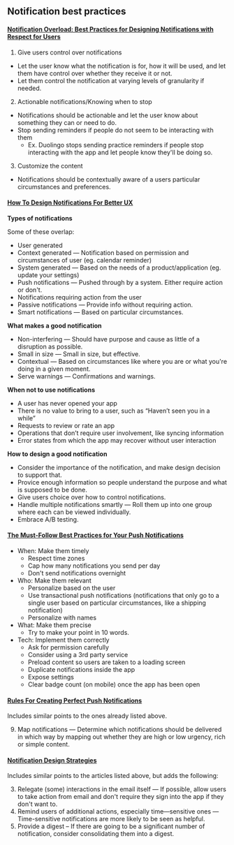 <h2>Notification best practices</h2>

[<h4>Notification Overload: Best Practices for Designing Notifications with Respect for Users</h4>](https://theblog.adobe.com/notification-overload-best-practices-for-designing-notifications-with-respect-for-users/)

1. Give users control over notifications
  * Let the user know what the notification is for, how it will be used, and let them have control over whether they receive it or not.
  * Let them control the notification at varying levels of granularity if needed.
2. Actionable notifications/Knowing when to stop
  * Notifications should be actionable and let the user know about something they can or need to do.
  * Stop sending reminders if people do not seem to be interacting with them
    * Ex. Duolingo stops sending practice reminders if people stop interacting with the app and let people know they'll be doing so.
3. Customize the content
  * Notifications should be contextually aware of a users particular circumstances and preferences.
    
[<h4>How To Design Notifications For Better UX</h4>](https://uxplanet.org/how-to-design-notifications-for-better-ux-6fb0711be54d)

**Types of notifications**

Some of these overlap:

* User generated
* Context generated — Notification based on permission and circumstances of user (eg. calendar reminder)
* System generated — Based on the needs of a product/application (eg. update your settings)
* Push notifications — Pushed through by a system. Either require action or don't.
* Notifications requiring action from the user
* Passive notifications — Provide info without requiring action.
* Smart notifications — Based on particular circumstances.

**What makes a good notification**

* Non-interfering — Should have purpose and cause as little of a disruption as possible.
* Small in size — Small in size, but effective.
* Contextual — Based on circumstances like where you are or what you're doing in a given moment.
* Serve warnings — Confirmations and warnings.

**When not to use notifications** 

* A user has never opened your app
* There is no value to bring to a user, such as “Haven’t seen you in a while”
* Requests to review or rate an app
* Operations that don’t require user involvement, like syncing information
* Error states from which the app may recover without user interaction

**How to design a good notification** 

* Consider the importance of the notification, and make design decision to support that.
* Provice enough information so people understand the purpose and what is supposed to be done.
* Give users choice over how to control notifications.
* Handle multiple notifications smartly — Roll them up into one group where each can be viewed individually.
* Embrace A/B testing.

[<h4>The Must-Follow Best Practices for Your Push Notifications</h4>](https://hackernoon.com/the-must-follow-best-practices-for-your-push-notifications-5f878565d2a9)

* When: Make them timely
  * Respect time zones
  * Cap how many notifications you send per day
  * Don't send notifications overnight
* Who: Make them relevant
  * Personalize based on the user
  * Use transactional push notifications (notifications that only go to a single user based on particular circumstances, like a shipping notification)
  * Personalize with names
* What: Make them precise
  * Try to make your point in 10 words.
* Tech: Implement them correctly
  * Ask for permission carefully
  * Consider using a 3rd party service
  * Preload content so users are taken to a loading screen
  * Duplicate notifications inside the app
  * Expose settings
  * Clear badge count (on mobile) once the app has been open

[<h4>Rules For Creating Perfect Push Notifications</h4>](http://www.uxbooth.com/articles/rules-for-creating-perfect-push-notifications/)

Includes similar points to the ones already listed above.

9. Map notifications — Determine which notifications should be delivered in which way by mapping out whether they are high or low urgency, rich or simple content.

[<h4>Notification Design Strategies</h4>](http://www.uxbooth.com/articles/notification-design-strategies/)

Includes similar points to the articles listed above, but adds the following:

3. Relegate (some) interactions in the email itself — If possible, allow users to take action from email and don't require they sign into the app if they don't want to.
4. Remind users of additional actions, especially time—sensitive ones — Time-sensitive notifications are more likely to be seen as helpful.
5. Provide a digest – If there are going to be a significant number of notification, consider consolidating them into a digest.



